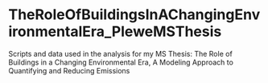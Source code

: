 # TheRoleOfBuildingsInAChangingEnvironmentalEra_PleweMSThesis
Scripts and data used in the analysis for my MS Thesis: The Role of Buildings in a Changing Environmental Era, A Modeling Approach to Quantifying and Reducing Emissions
